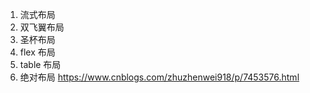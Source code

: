 <!-- @format -->

1. 流式布局
2. 双飞翼布局
3. 圣杯布局
4. flex 布局
5. table 布局
6. 绝对布局
   https://www.cnblogs.com/zhuzhenwei918/p/7453576.html
